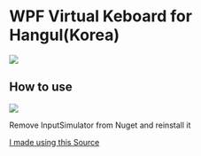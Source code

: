 # WPF Virtual Keboard for Hangul(Korea)

![](https://user-images.githubusercontent.com/24456683/73907408-838f2e00-48e9-11ea-8bbd-4ef278c765d6.gif)



## How to use

![](https://user-images.githubusercontent.com/24456683/73907405-81c56a80-48e9-11ea-8dff-65547fe6a1f3.PNG)

Remove InputSimulator from Nuget and reinstall it

[I made using this Source](https://github.com/daeyeol/wpf-virtual-keyboard)
